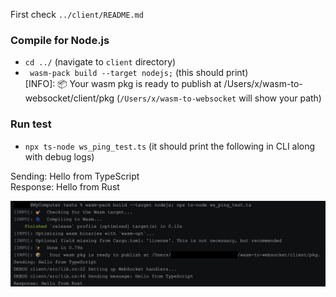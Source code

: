 
First check `../client/README.md`


### Compile for Node.js
- `cd ../` (navigate to `client` directory)
- ` wasm-pack build --target nodejs;` (this should print)  
[INFO]: 📦   Your wasm pkg is ready to publish at /Users/x/wasm-to-websocket/client/pkg
(`/Users/x/wasm-to-websocket` will show your path)

### Run test
- `npx ts-node ws_ping_test.ts` (it should print the following in CLI along with debug logs) 

Sending: Hello from TypeScript  
Response: Hello from Rust


![Missing Node.js test screenshot](node_test.png "Node.js test file screenshot")


